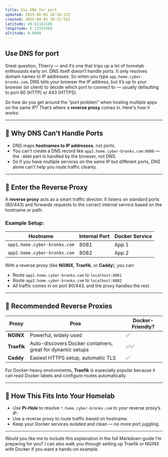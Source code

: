 ```yaml
---
title: Use DNS for port
updated: 2025-08-05 20:24:13Z
created: 2025-08-05 20:21:55Z
latitude: 49.61162100
longitude: 6.13193460
altitude: 0.0000
---
```


## Use DNS for port
Great question, Thierry — and it’s one that trips up a lot of homelab enthusiasts early on. DNS itself doesn’t handle ports. It only resolves domain names to IP addresses. So when you type `app.home.cyber-bronkx.com`, DNS tells your browser the IP address, but it’s up to your browser (or client) to decide which port to connect to — usually defaulting to port 80 (HTTP) or 443 (HTTPS).

So how do you get around the “port problem” when hosting multiple apps on the same IP? That’s where a **reverse proxy** comes in. Here's how it works:

---

## 🧭 Why DNS Can't Handle Ports

- DNS maps **hostnames to IP addresses**, not ports.
- You can't create a DNS record like `app1.home.cyber-bronkx.com:8080` — the `:8080` part is handled by the browser, not DNS.
- So if you have multiple services on the same IP but different ports, DNS alone can't help you route traffic cleanly.

---

## 🔀 Enter the Reverse Proxy

A **reverse proxy** acts as a smart traffic director. It listens on standard ports (80/443) and forwards requests to the correct internal service based on the hostname or path.

### Example Setup:
| Hostname | Internal Port | Docker Service |
|----------|---------------|----------------|
| `app1.home.cyber-bronkx.com` | 8081 | App 1 |
| `app2.home.cyber-bronkx.com` | 8082 | App 2 |

With a reverse proxy (like **NGINX**, **Traefik**, or **Caddy**), you can:
- Route `app1.home.cyber-bronkx.com` to `localhost:8081`
- Route `app2.home.cyber-bronkx.com` to `localhost:8082`
- All traffic comes in on port 80/443, and the proxy handles the rest.

---

## 🧰 Recommended Reverse Proxies

| Proxy | Pros | Docker-Friendly? |
|-------|------|------------------|
| **NGINX** | Powerful, widely used | ✅ |
| **Traefik** | Auto-discovers Docker containers, great for dynamic setups | ✅✅ |
| **Caddy** | Easiest HTTPS setup, automatic TLS | ✅ |

For Docker-heavy environments, **Traefik** is especially popular because it can read Docker labels and configure routes automatically.

---

## 🧠 How This Fits Into Your Homelab

- Use **Pi-Hole** to resolve `*.home.cyber-bronkx.com` to your reverse proxy’s IP.
- Use a reverse proxy to route traffic based on hostname.
- Keep your Docker services isolated and clean — no more port juggling.

---

Would you like me to include this explanation in the full Markdown guide I’m preparing for you? I can also walk you through setting up Traefik or NGINX with Docker if you want a hands-on example.